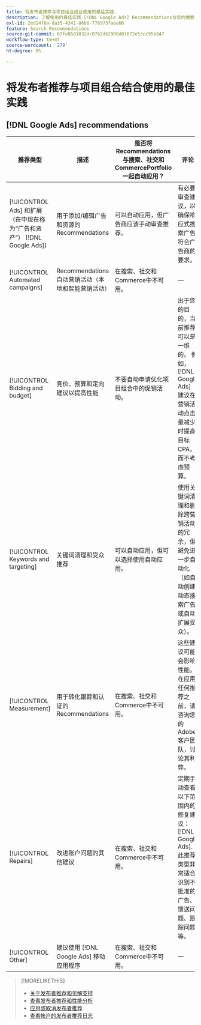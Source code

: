 ```yaml
---
title: 将发布者推荐与项目组合结合使用的最佳实践
description: 了解使用的最佳实践 [!DNL Google Ads] Recommendations与您的搜索、社交和Commerce项目组合。
exl-id: 2ed14f8a-da35-4341-86b8-776973faee66
feature: Search Recommendations
source-git-commit: 67fe8581832dc0762d62908d01672e53cc95b847
workflow-type: tm+mt
source-wordcount: '279'
ht-degree: 0%

---
```


# 将发布者推荐与项目组合结合使用的最佳实践

<!-- Add info for MS once we have it ..." 

*[!DNL Google Ads] and [!DNL Microsoft Advertising] accounts*
 
-->

## [!DNL Google Ads] recommendations

| 推荐类型 | 描述 | 是否将Recommendations与搜索、社交和CommercePortfolio一起自动应用？ | 评论 |
|--- |--- |--- |--- |
| [!UICONTROL Ads] 和扩展（在中现在称为“广告和资产”） [!DNL Google Ads]) | 用于添加/编辑广告和资源的Recommendations | 可以自动应用，但广告商应该手动审查推荐。 | 有必要审查建议，以确保响应式搜索广告符合广告商的要求。 |
| [!UICONTROL Automated campaigns] | Recommendations自动营销活动（本地和智能营销活动） | 在搜索、社交和Commerce中不可用。 | — |
| [!UICONTROL Bidding and budget] | 竞价、预算和定向建议以提高性能 | 不要自动申请优化项目组合中的促销活动。 | 出于您的目的，当前推荐可以是一维的。 例如， [!DNL Google Ads] 建议在营销活动点击量减少时提高目标CPA，而不考虑预算。 |
| [!UICONTROL Keywords and targeting] | 关键词清理和受众推荐 | 可以自动应用，但可以选择使用自动应用。 | 使用关键词清理和删除跨营销活动的冗余，但避免进一步自动化（如自动创建动态搜索广告或自动扩展受众）。 |
| [!UICONTROL Measurement] | 用于转化跟踪和认证的Recommendations | 在搜索、社交和Commerce中不可用。 | 这些建议可能会影响性能。 在应用任何推荐之前，请咨询您的Adobe客户团队，讨论其利弊。 |
| [!UICONTROL Repairs] | 改进账户问题的其他建议 | 在搜索、社交和Commerce中不可用。 | 定期手动查看以下范围内的修复建议： [!DNL Google Ads]. 此推荐类型非常适合识别不批准的广告、馈送问题、跟踪问题等。 |
| [!UICONTROL Other] | 建议使用 [!DNL Google Ads] 移动应用程序 | 在搜索、社交和Commerce中不可用。 | — |

>[!MORELIKETHIS]
>
>* [关于发布者推荐和见解支持](recommendation-support.md)
>* [查看发布者推荐和性能分析](recommendation-view.md)
>* [应用或取消发布者推荐](recommendation-apply-dismiss.md)
>* [查看帐户的发布者推荐日志](recommendation-view-log.md)
